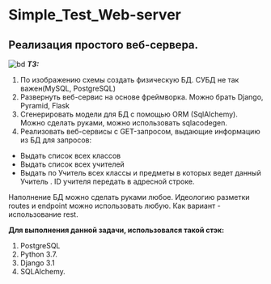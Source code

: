 # Simple_Test_Web-server
## Реализация простого веб-сервера.
![bd](https://user-images.githubusercontent.com/57628204/111960149-6b379e00-8b00-11eb-9570-28885efbf2a7.PNG)
***ТЗ:***
1. По изображению схемы создать физическую БД. СУБД не так важен(MySQL, PostgreSQL)
2. Развернуть веб-сервис на основе фреймворка. Можно брать Django, Pyramid, Flask
3. Сгенерировать модели для БД с помощью ORM (SqlAlchemy). Можно сделать руками, можно использовать sqlacodegen.
4. Реализовать веб-сервисы с GET-запросом, выдающие информацию из БД для запросов:
  - Выдать список всех классов
  - Выдать список всех учителей
  - Выдать по Учитель всех классы и предметы в которых ведет данный Учитель . ID учителя передать в адресной
строке.

Наполнение БД можно сделать руками любое. Идеологию разметки routes и endpoint можно использовать любую. Как вариант -
использование rest.

**Для выполнения данной задачи, использовался такой стэк:**
1. PostgreSQL
2. Python 3.7.
3. Django 3.1
4. SQLAlchemy.

